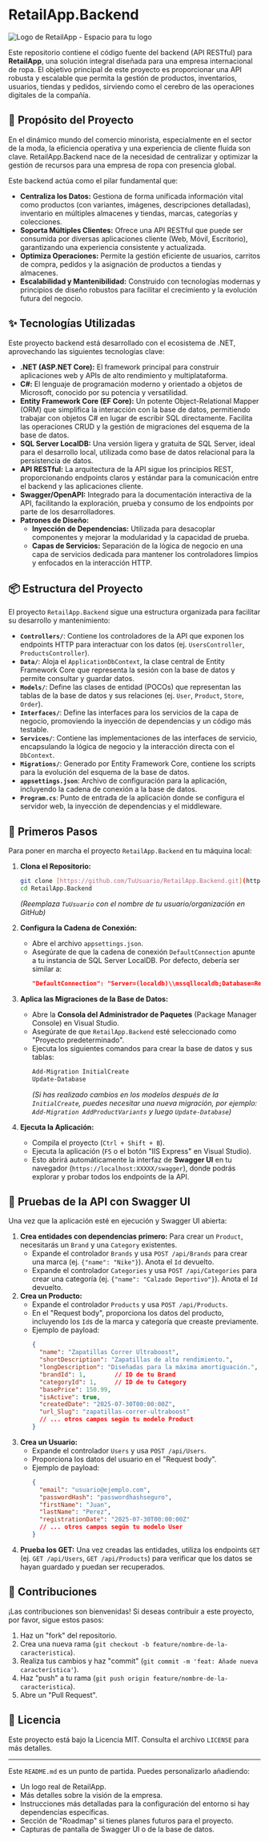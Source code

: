 # RetailApp.Backend

![Logo de RetailApp - Espacio para tu logo](https://www.canva.com/design/DAGup4ueN1w/RRHfkI0I2Dl8jcF_rRe0Jw/view?utm_content=DAGup4ueN1w&utm_campaign=designshare&utm_medium=link2&utm_source=uniquelinks&utlId=h8585177f6a)

Este repositorio contiene el código fuente del backend (API RESTful) para **RetailApp**, una solución integral diseñada para una empresa internacional de ropa. El objetivo principal de este proyecto es proporcionar una API robusta y escalable que permita la gestión de productos, inventarios, usuarios, tiendas y pedidos, sirviendo como el cerebro de las operaciones digitales de la compañía.

## 🚀 Propósito del Proyecto

En el dinámico mundo del comercio minorista, especialmente en el sector de la moda, la eficiencia operativa y una experiencia de cliente fluida son clave. RetailApp.Backend nace de la necesidad de centralizar y optimizar la gestión de recursos para una empresa de ropa con presencia global.

Este backend actúa como el pilar fundamental que:
* **Centraliza los Datos:** Gestiona de forma unificada información vital como productos (con variantes, imágenes, descripciones detalladas), inventario en múltiples almacenes y tiendas, marcas, categorías y colecciones.
* **Soporta Múltiples Clientes:** Ofrece una API RESTful que puede ser consumida por diversas aplicaciones cliente (Web, Móvil, Escritorio), garantizando una experiencia consistente y actualizada.
* **Optimiza Operaciones:** Permite la gestión eficiente de usuarios, carritos de compra, pedidos y la asignación de productos a tiendas y almacenes.
* **Escalabilidad y Mantenibilidad:** Construido con tecnologías modernas y principios de diseño robustos para facilitar el crecimiento y la evolución futura del negocio.

## ✨ Tecnologías Utilizadas

Este proyecto backend está desarrollado con el ecosistema de .NET, aprovechando las siguientes tecnologías clave:

* **.NET (ASP.NET Core):** El framework principal para construir aplicaciones web y APIs de alto rendimiento y multiplataforma.
* **C#:** El lenguaje de programación moderno y orientado a objetos de Microsoft, conocido por su potencia y versatilidad.
* **Entity Framework Core (EF Core):** Un potente Object-Relational Mapper (ORM) que simplifica la interacción con la base de datos, permitiendo trabajar con objetos C# en lugar de escribir SQL directamente. Facilita las operaciones CRUD y la gestión de migraciones del esquema de la base de datos.
* **SQL Server LocalDB:** Una versión ligera y gratuita de SQL Server, ideal para el desarrollo local, utilizada como base de datos relacional para la persistencia de datos.
* **API RESTful:** La arquitectura de la API sigue los principios REST, proporcionando endpoints claros y estándar para la comunicación entre el backend y las aplicaciones cliente.
* **Swagger/OpenAPI:** Integrado para la documentación interactiva de la API, facilitando la exploración, prueba y consumo de los endpoints por parte de los desarrolladores.
* **Patrones de Diseño:**
    * **Inyección de Dependencias:** Utilizada para desacoplar componentes y mejorar la modularidad y la capacidad de prueba.
    * **Capas de Servicios:** Separación de la lógica de negocio en una capa de servicios dedicada para mantener los controladores limpios y enfocados en la interacción HTTP.

## 📦 Estructura del Proyecto

El proyecto `RetailApp.Backend` sigue una estructura organizada para facilitar su desarrollo y mantenimiento:

* **`Controllers/`**: Contiene los controladores de la API que exponen los endpoints HTTP para interactuar con los datos (ej. `UsersController`, `ProductsController`).
* **`Data/`**: Aloja el `ApplicationDbContext`, la clase central de Entity Framework Core que representa la sesión con la base de datos y permite consultar y guardar datos.
* **`Models/`**: Define las clases de entidad (POCOs) que representan las tablas de la base de datos y sus relaciones (ej. `User`, `Product`, `Store`, `Order`).
* **`Interfaces/`**: Define las interfaces para los servicios de la capa de negocio, promoviendo la inyección de dependencias y un código más testable.
* **`Services/`**: Contiene las implementaciones de las interfaces de servicio, encapsulando la lógica de negocio y la interacción directa con el `DbContext`.
* **`Migrations/`**: Generado por Entity Framework Core, contiene los scripts para la evolución del esquema de la base de datos.
* **`appsettings.json`**: Archivo de configuración para la aplicación, incluyendo la cadena de conexión a la base de datos.
* **`Program.cs`**: Punto de entrada de la aplicación donde se configura el servidor web, la inyección de dependencias y el middleware.

## 🚀 Primeros Pasos

Para poner en marcha el proyecto `RetailApp.Backend` en tu máquina local:

1.  **Clona el Repositorio:**
    ```bash
    git clone [https://github.com/TuUsuario/RetailApp.Backend.git](https://github.com/TuUsuario/RetailApp.Backend.git)
    cd RetailApp.Backend
    ```
    *(Reemplaza `TuUsuario` con el nombre de tu usuario/organización en GitHub)*

2.  **Configura la Cadena de Conexión:**
    * Abre el archivo `appsettings.json`.
    * Asegúrate de que la cadena de conexión `DefaultConnection` apunte a tu instancia de SQL Server LocalDB. Por defecto, debería ser similar a:
        ```json
        "DefaultConnection": "Server=(localdb)\\mssqllocaldb;Database=RetailAppDB;Trusted_Connection=True;MultipleActiveResultSets=true;TrustServerCertificate=True"
        ```

3.  **Aplica las Migraciones de la Base de Datos:**
    * Abre la **Consola del Administrador de Paquetes** (Package Manager Console) en Visual Studio.
    * Asegúrate de que `RetailApp.Backend` esté seleccionado como "Proyecto predeterminado".
    * Ejecuta los siguientes comandos para crear la base de datos y sus tablas:
        ```powershell
        Add-Migration InitialCreate
        Update-Database
        ```
        *(Si has realizado cambios en los modelos después de la `InitialCreate`, puedes necesitar una nueva migración, por ejemplo: `Add-Migration AddProductVariants` y luego `Update-Database`)*

4.  **Ejecuta la Aplicación:**
    * Compila el proyecto (`Ctrl + Shift + B`).
    * Ejecuta la aplicación (`F5` o el botón "IIS Express" en Visual Studio).
    * Esto abrirá automáticamente la interfaz de **Swagger UI** en tu navegador (`https://localhost:XXXXX/swagger`), donde podrás explorar y probar todos los endpoints de la API.

## 🧪 Pruebas de la API con Swagger UI

Una vez que la aplicación esté en ejecución y Swagger UI abierta:

1.  **Crea entidades con dependencias primero:** Para crear un `Product`, necesitarás un `Brand` y una `Category` existentes.
    * Expande el controlador `Brands` y usa `POST /api/Brands` para crear una marca (ej. `{"name": "Nike"}`). Anota el `Id` devuelto.
    * Expande el controlador `Categories` y usa `POST /api/Categories` para crear una categoría (ej. `{"name": "Calzado Deportivo"}`). Anota el `Id` devuelto.
2.  **Crea un Producto:**
    * Expande el controlador `Products` y usa `POST /api/Products`.
    * En el "Request body", proporciona los datos del producto, incluyendo los `Id`s de la marca y categoría que creaste previamente.
    * Ejemplo de payload:
        ```json
        {
          "name": "Zapatillas Correr Ultraboost",
          "shortDescription": "Zapatillas de alto rendimiento.",
          "longDescription": "Diseñadas para la máxima amortiguación.",
          "brandId": 1,        // ID de tu Brand
          "categoryId": 1,     // ID de tu Category
          "basePrice": 150.99,
          "isActive": true,
          "createdDate": "2025-07-30T00:00:00Z",
          "url_Slug": "zapatillas-correr-ultraboost"
          // ... otros campos según tu modelo Product
        }
        ```
3.  **Crea un Usuario:**
    * Expande el controlador `Users` y usa `POST /api/Users`.
    * Proporciona los datos del usuario en el "Request body".
    * Ejemplo de payload:
        ```json
        {
          "email": "usuario@ejemplo.com",
          "passwordHash": "passwordhashseguro",
          "firstName": "Juan",
          "lastName": "Perez",
          "registrationDate": "2025-07-30T00:00:00Z"
          // ... otros campos según tu modelo User
        }
        ```
4.  **Prueba los GET:** Una vez creadas las entidades, utiliza los endpoints `GET` (ej. `GET /api/Users`, `GET /api/Products`) para verificar que los datos se hayan guardado y puedan ser recuperados.

## 🤝 Contribuciones

¡Las contribuciones son bienvenidas! Si deseas contribuir a este proyecto, por favor, sigue estos pasos:

1.  Haz un "fork" del repositorio.
2.  Crea una nueva rama (`git checkout -b feature/nombre-de-la-caracteristica`).
3.  Realiza tus cambios y haz "commit" (`git commit -m 'feat: Añade nueva característica'`).
4.  Haz "push" a tu rama (`git push origin feature/nombre-de-la-caracteristica`).
5.  Abre un "Pull Request".

## 📄 Licencia

Este proyecto está bajo la Licencia MIT. Consulta el archivo `LICENSE` para más detalles.

---

Este `README.md` es un punto de partida. Puedes personalizarlo añadiendo:
* Un logo real de RetailApp.
* Más detalles sobre la visión de la empresa.
* Instrucciones más detalladas para la configuración del entorno si hay dependencias específicas.
* Sección de "Roadmap" si tienes planes futuros para el proyecto.
* Capturas de pantalla de Swagger UI o de la base de datos.
